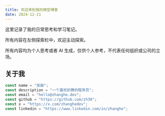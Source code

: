 ```yaml
---
title: 欢迎来到我的微型博客
date: 2024-12-21
---
```


这里记录了我的日常思考和学习笔记。

所有内容在左侧探索栏中，欢迎主动探索。

所有内容均为个人思考或者 AI 生成，仅供个人参考，不代表任何组织或公司的立场。

## 关于我
```ts
const name = "张赫";
const description = "一个喜欢折腾的程序员";
const email = "hello@zhanghe.dev";
const github = "https://github.com/zh30";
const x = "https://x.com/zhanghedev";
const linkedin = "https://www.linkedin.com/in/zhanghe";
```
